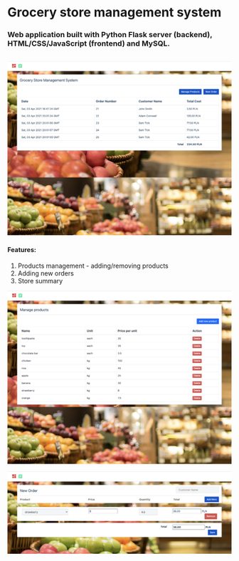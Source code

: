 # Grocery store management system

### Web application built with Python Flask server (backend), HTML/CSS/JavaScript (frontend) and MySQL. 

![Alt text](/img/1.png?raw=true )
---
#### Features:
1. Products management - adding/removing products
2. Adding new orders
3. Store summary

![Alt text](/img/2.png?raw=true )

![Alt text](/img/3.png?raw=true )
